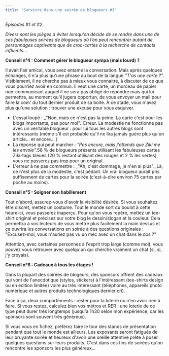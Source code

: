 ```yaml
---
title: 'Survivre dans une soirée de blogueurs #3'
---
```


_Episodes #1 et #2_</p>

_Divers sont les pièges à éviter lorsqu&#x2019;on décide de se rendre dans une de ces fabuleuses soirées de blogueurs o&#xF9; l&#x2019;on peut rencontrer autant de personnages captivants que de croc-cartes à la recherche de contacts influents&#x2026;_

**Conseil n&#xB0;4 : Comment gérer le blogueur sympa (mais lourd) ?**

Il avait l'air amical, vous avez entamé la conversation. Mais après quelques échanges, il n'a plus qu'une phrase au bout de la langue _&quot;T'as une carte ?&quot;_. Visiblement, il ne cherche pas à mieux vous connaitre, à discuter de ce que vous pourriez avoir en commun. Il veut une carte, un morceau de papier non-communicant auquel il ne sera pas obligé de répondre mais qui lui permettra, au moment qu'il jugera opportun, de vous envoyer un mail pour faire la com' du tout dernier produit de sa boite. À ce stade, vous n'avez plus qu'une solution : trouver une excuse pour vous esquiver.

-   L'essai loupé : \_&quot;Non, mais ce n'est pas la peine. La carte c'est pour les blogs importants, pas pour moi&quot;.\_Erreur. La modestie ne fonctionne pas avec un véritable blogueur : pour lui tous les autres blogs sont intéressants (même s'il est probable qu'il ne lira jamais guère plus qu'un article… et encore… )
-   La réponse qui peut marcher : _&quot;Pas encore, mais j'attends que Ziki me les envoie&quot;_.58 % de blogueurs présents utilisant les fabuleuses cartes Ziki-tags bleues (20 % restant utilisant des rouges et 2 % les vertes), vous ne passerez pas trop pour un original.
-   L'erreur à ne pas commettre : \_&quot;Ah, c'est dommage, je n'en ai plus&quot;.\_Là, ce n'est plus de la modestie, c'est pédant. Un vrai blogueur aurait pris suffisement de cartes pour la soirée (c'est-à-dire environ 75 cartes par poche au moins).

**Conseil n&#xB0;5 : Soigner son habillement**

Tout d'abord, assurez-vous d'avoir la visibilité désirée. Si vous souhaitez être discret, mettez un costume. Tout le monde sort du boulot à cette heure-ci, vous passerez inaperçu. Pour qu'on vous repère, mettez un tee-shirt original et précisez sur votre blog le dessin/slogan et la couleur. Cela permettra à vos lecteurs de vous mettre plus facilement la main dessus et ça ouvrira les conversations en soirée à des questions originales : &quot;Excusez-moi, vous n'auriez pas vu un mec avec un chat dans le dos ?&quot;

Attention, avec certaines personnes à l'esprit trop large (comme moi), vous pouvez vous retrouver avec quelqu'un qui cherche vraiment un chat (si, si, j'y croyais).

**Conseil n&#xB0;6 : Cadeaux à tous les étages !**

Dans la plupart des soirées de blogeurs, des sponsors offrent des cadeaux qui vont de l'anecdotique (stylos, stickers) à l'intéressant (tee-shirts design ou en édition limitée) voire au très intéressant (téléphones, appareils photo numérique et autres produits technologiques dernier cri).

Face à ça, deux comportements : rester pour la loterie ou n'en avoir rien à faire. Si vous restez, calculez bien vos métros et RER : une loterie de ce type peut durer très longtemps (jusqu'à 1h30 selon mon expérience, car les sponsors sont souvent très généreux).

Si vous vous en fichez, préférez faire le tour des stands de présentation pendant que tout le monde est ailleurs. Les exposants seront fatigués de leur bruyante soirée et heureux d'avoir une oreille attentive prête à poser quelques questions sur leurs produits. C'est dans ces fins de soirées qu'on rencontre les sponsors les plus généreux…
